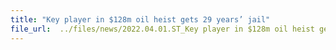 ```yaml
---
title: "Key player in $128m oil heist gets 29 years’ jail"
file_url:  ../files/news/2022.04.01.ST_Key player in $128m oil heist gets 29 years' jail.pdf
---
```


